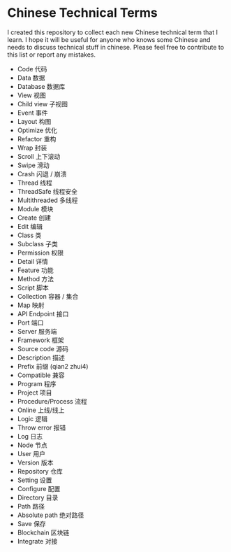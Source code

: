 # Chinese Technical Terms
I created this repository to collect each new Chinese technical term that I learn. I hope it will be useful for anyone who knows some Chinese and needs to discuss technical stuff in chinese. Please feel free to contribute to this list or report any mistakes.  

- Code 代码
- Data 数据
- Database 数据库
- View 视图
- Child view 子视图
- Event 事件
- Layout 构图
- Optimize 优化
- Refactor 重构
- Wrap 封装
- Scroll 上下滚动
- Swipe 滑动
- Crash 闪退 / 崩溃
- Thread 线程
- ThreadSafe 线程安全
- Multithreaded 多线程
- Module 模块
- Create 创建
- Edit 编辑
- Class 类
- Subclass 子类
- Permission 权限
- Detail 详情
- Feature 功能
- Method 方法
- Script 脚本
- Collection 容器 / 集合
- Map 映射
- API Endpoint 接口
- Port 端口
- Server 服务端
- Framework 框架
- Source code 源码
- Description 描述
- Prefix 前缀 (qian2 zhui4)
- Compatible 兼容
- Program 程序
- Project 项目
- Procedure/Process 流程
- Online 上线/线上
- Logic 逻辑
- Throw error 报错
- Log 日志
- Node 节点
- User 用户
- Version 版本
- Repository 仓库
- Setting 设置
- Configure 配置
- Directory 目录
- Path 路径
- Absolute path 绝对路径
- Save 保存
- Blockchain 区块链
- Integrate 对接
